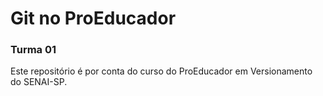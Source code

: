 # Git no ProEducador

### Turma 01

Este repositório é por conta do curso do ProEducador em Versionamento do SENAI-SP.
